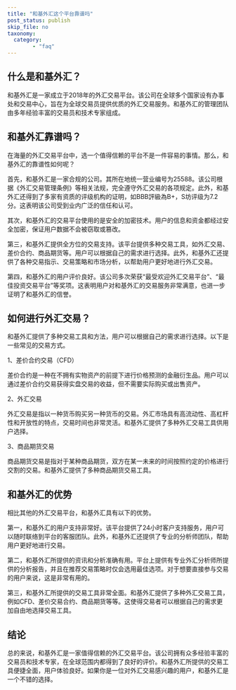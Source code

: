 ```yaml
---
title: "和基外汇这个平台靠谱吗"
post_status: publish
skip_file: no
taxonomy:
  category:
        - "faq"
---
```


## 什么是和基外汇？

和基外汇是一家成立于2018年的外汇交易平台。该公司在全球多个国家设有办事处和交易中心，旨在为全球交易员提供优质的外汇交易服务。和基外汇的管理团队由多年经验丰富的交易员和技术专家组成。

## 和基外汇靠谱吗？

在海量的外汇交易平台中，选一个值得信赖的平台不是一件容易的事情。那么，和基外汇的靠谱性如何呢？

首先，和基外汇是一家合规的公司。其所在地统一营业编号为25588。该公司根据《外汇交易管理条例》等相关法规，完全遵守外汇交易的各项规定。此外，和基外汇还得到了多家有资质的评级机构的证明，如BBB評級為B+，S坊评级为7.2分。这表明该公司受到业内广泛的信任和认可。

其次，和基外汇的交易平台使用的是安全的加密技术。用户的信息和资金都经过安全加密，保证用户数据不会被窃取或篡改。

第三，和基外汇提供全方位的交易支持。该平台提供多种交易工具，如外汇交易、差价合约、商品期货等。用户可以根据自己的需求进行选择。此外，和基外汇还提供了各种交易指示、交易策略和市场分析，以帮助用户更好地进行外汇交易。

第四，和基外汇的用户评价良好。该公司多次荣获“最受欢迎外汇交易平台”、“最佳投资交易平台”等奖项。这表明用户对和基外汇的交易服务非常满意，也进一步证明了和基外汇的信誉。

## 如何进行外汇交易？

和基外汇提供了多种交易工具和方法，用户可以根据自己的需求进行选择。以下是一些常见的交易方式。

1、差价合约交易（CFD）

差价合约是一种在不拥有实物资产的前提下进行价格预测的金融衍生品。用户可以通过差价合约交易获得实盘交易的收益，但不需要实际购买或出售资产。

2、外汇交易

外汇交易是指以一种货币购买另一种货币的交易。外汇市场具有高流动性、高杠杆性和开放性的特点，交易时间也非常灵活。和基外汇提供了多种外汇交易工具供用户选择。

3、商品期货交易

商品期货交易是指对于某种商品期货，双方在某一未来的时间按照约定的价格进行交割的交易。和基外汇提供了多种商品期货交易工具。

## 和基外汇的优势

相比其他的外汇交易平台，和基外汇具有以下的优势。

第一，和基外汇的用户支持非常好。该平台提供了24小时客户支持服务，用户可以随时联络到平台的客服团队。此外，和基外汇还提供了专业的分析师团队，帮助用户更好地进行交易。

第二，和基外汇所提供的资讯和分析准确有用。平台上提供有专业外汇分析师所提供的分析报告，并且在推荐交易策略时仅会选用最佳选项。对于想要直接参与交易的用户来说，这是非常有用的。

第三，和基外汇所提供的交易工具非常全面。和基外汇提供了多种外汇交易工具，例如CFD、差价交易合约、商品期货等等。这使得交易者可以根据自己的需求更加自由地选择交易工具。

## 结论

总的来说，和基外汇是一家值得信赖的外汇交易平台。该公司拥有众多经验丰富的交易员和技术专家，在全球范围内都得到了良好的评价。和基外汇所提供的交易工具便捷全面，用户体验良好。如果你是一位对外汇交易感兴趣的用户，和基外汇是一个不错的选择。
